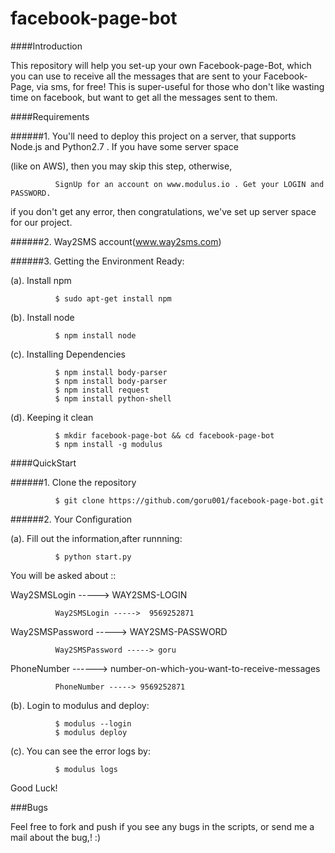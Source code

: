 # facebook-page-bot

####Introduction

This repository will help you set-up your own Facebook-page-Bot, which you can use to receive all the messages that are sent to
your Facebook-Page, via sms, for free! This is super-useful for those who don't like wasting time on facebook, but want to get
all the messages sent to them.  

####Requirements

######1. You'll need to deploy this project on a server, that supports Node.js and Python2.7 . If you have some server space 

(like on AWS), then you may skip this step, otherwise, 

              SignUp for an account on www.modulus.io . Get your LOGIN and PASSWORD. 
              
  if you don't get any error, then congratulations, we've set up server space for our project.
  

######2. Way2SMS account(www.way2sms.com)


######3. Getting the Environment Ready:

(a). Install npm
              
              $ sudo apt-get install npm 

(b). Install node
            
              $ npm install node
              
(c). Installing Dependencies
              
              $ npm install body-parser
              $ npm install body-parser
              $ npm install request 
              $ npm install python-shell
              
(d). Keeping it clean

              $ mkdir facebook-page-bot && cd facebook-page-bot
              $ npm install -g modulus

####QuickStart


######1. Clone the repository

              $ git clone https://github.com/goru001/facebook-page-bot.git
              

######2. Your Configuration

(a). Fill out the information,after runnning:
  
              $ python start.py
              
You will be asked about ::
     

Way2SMSLogin -----> WAY2SMS-LOGIN 
     
              Way2SMSLogin ----->  9569252871
              

Way2SMSPassword -----> WAY2SMS-PASSWORD

              Way2SMSPassword -----> goru
              

PhoneNumber ------> number-on-which-you-want-to-receive-messages

              PhoneNumber -----> 9569252871
              



(b). Login to modulus and deploy:

              $ modulus --login
              $ modulus deploy
              

(c). You can see the error logs by:

              $ modulus logs
              
              
Good Luck!

###Bugs

Feel free to fork and push if you see any bugs in the scripts, or send me a mail about the bug,! :)
